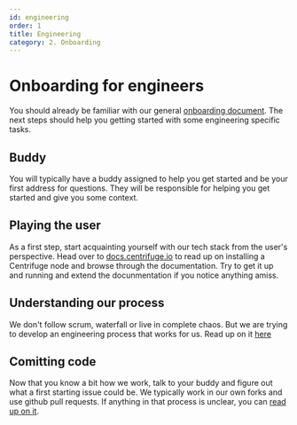 ```yaml
---
id: engineering
order: 1
title: Engineering
category: 2. Onboarding
---
```


# Onboarding for engineers

You should already be familiar with our general [onboarding document](general.md). The next steps should help you getting started with some engineering specific tasks.

## Buddy

You will typically have a buddy assigned to help you get started and be your first address for questions. They will be responsible for helping you get started and give you some context.

## Playing the user

As a first step, start acquainting yourself with our tech stack from the user's perspective. Head over to [docs.centrifuge.io](https://docs.centrifuge.io) to read up on installing a Centrifuge node and browse through the documentation. Try to get it up and running and extend the docunmentation if you notice anything amiss.

## Understanding our process

We don't follow scrum, waterfall or live in complete chaos. But we are trying to develop an engineering process that works for us. Read up on it [here](../engineering/process.md)

## Comitting code

Now that you know a bit how we work, talk to your buddy and figure out what a first starting issue could be. We typically work in our own forks and use github pull requests. If anything in that process is unclear, you can [read up on it](../engineering/workflow.md).
